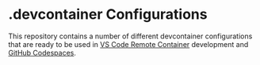 # .devcontainer Configurations

This repository contains a number of different devcontainer configurations that are ready to be used in [VS Code Remote Container](https://code.visualstudio.com/docs/remote/containers) development and
[GitHub Codespaces](https://github.com/features/codespaces).
